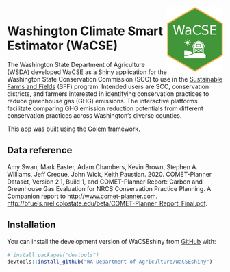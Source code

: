 
<!-- README.md is generated from README.Rmd. Please edit that file -->

<img src = "inst/app/www/hex-WaCSE.png" align = "right" alt = "logo" width = "130"/>

# Washington Climate Smart Estimator (WaCSE)

The Washington State Department of Agriculture (WSDA) developed WaCSE as
a Shiny application for the Washington State Conservation Commission
(SCC) to use in the [Sustainable Farms and
Fields](https://www.scc.wa.gov/sff) (SFF) program. Intended users are
SCC, conservation districts, and farmers interested in identifying
conservation practices to reduce greenhouse gas (GHG) emissions. The
interactive platforms facilitate comparing GHG emission reduction
potentials from different conservation practices across Washington’s
diverse counties.

This app was built using the
[Golem](https://github.com/ThinkR-open/golem) framework.

## Data reference

Amy Swan, Mark Easter, Adam Chambers, Kevin Brown, Stephen A. Williams,
Jeff Creque, John Wick, Keith Paustian. 2020. COMET-Planner Dataset,
Version 2.1, Build 1, and COMET-Planner Report: Carbon and Greenhouse
Gas Evaluation for NRCS Conservation Practice Planning. A Companion
report to <http://www.comet-planner.com>.
<http://bfuels.nrel.colostate.edu/beta/COMET-Planner_Report_Final.pdf>.

## Installation

You can install the development version of WaCSEshiny from
[GitHub](https://github.com/) with:

``` r
# install.packages("devtools")
devtools::install_github("WA-Department-of-Agriculture/WaCSEshiny")
```
